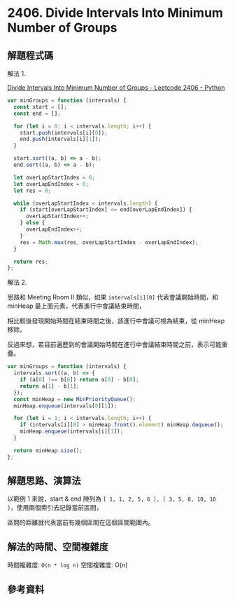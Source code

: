 # 2406. Divide Intervals Into Minimum Number of Groups

## 解題程式碼

解法 1.

[Divide Intervals Into Minimum Number of Groups - Leetcode 2406 - Python](https://youtu.be/FVjKrhdMutc)

```javascript
var minGroups = function (intervals) {
  const start = [];
  const end = [];

  for (let i = 0; i < intervals.length; i++) {
    start.push(intervals[i][0]);
    end.push(intervals[i][1]);
  }

  start.sort((a, b) => a - b);
  end.sort((a, b) => a - b);

  let overLapStartIndex = 0;
  let overLapEndIndex = 0;
  let res = 0;

  while (overLapStartIndex < intervals.length) {
    if (start[overLapStartIndex] <= end[overLapEndIndex]) {
      overLapStartIndex++;
    } else {
      overLapEndIndex++;
    }
    res = Math.max(res, overLapStartIndex - overLapEndIndex);
  }

  return res;
};
```

解法 2.

思路和 Meeting Room II 類似，如果 `intervals[i][0]` 代表會議開始時間，和 minHeap 最上面元素，代表進行中會議結束時間，

相比較後發現開始時間在結束時間之後，該進行中會議可視為結束，從 minHeap 移除。

反過來想，若目前遍歷到的會議開始時間在進行中會議結束時間之前，表示可能重疊。

```javascript
var minGroups = function (intervals) {
  intervals.sort((a, b) => {
    if (a[0] !== b[0]) return a[0] - b[0];
    return a[1] - b[1];
  });
  const minHeap = new MinPriorityQueue();
  minHeap.enqueue(intervals[0][1]);

  for (let i = 1; i < intervals.length; i++) {
    if (intervals[i][0] > minHeap.front().element) minHeap.dequeue();
    minHeap.enqueue(intervals[i][1]);
  }

  return minHeap.size();
};
```

## 解題思路、演算法

以範例 1 來說，start & end 陣列為 `[ 1, 1, 2, 5, 6 ], [ 3, 5, 8, 10, 10 ]`，使用兩個索引去記錄當前區間，

區間的距離就代表當前有幾個區間在這個區間範圍內。

## 解法的時間、空間複雜度

時間複雜度: `O(n * log n)`
空間複雜度: O(n)

## 參考資料

